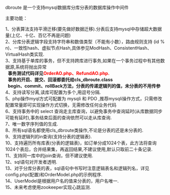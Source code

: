 dbroute 是一个支持mysql数据库分库分表的数据库操作中间件

主要功能：

1、分表算法支持平滑迁移(要先做好数据迁移).分表后支持mysql中存储超大数据量(上亿、十亿、百亿不再是问题)<br>
2、分库分表逻辑字段支持字符串和数值类型（不能有小数），路由规则支持 (id % n)、一致性hash、虚拟节点Hash,具体参见ModHash、ConsistentHash、VirtualHash类实现.<br>
3、支持基于单库的事务，但不支持跨库进行事务,如果在一个事务过程中有其他数据源,系统将抛出异常<br>
   &nbsp;&nbsp;<b>事务测试代码详见<font color=red>OrderAO.php、RefundAO.php.</font></b><br>
   &nbsp;&nbsp;<b>事务的开启、提交、回滚都委托给cls_dbroute.class</b><br>
   &nbsp;&nbsp;<b>begin、commit、rollBack方法，分表的传递逻辑列的值，未分表的不用传参</b><br>
4、支持读写分离,读库可配置为多个,用逗号分隔.<br>
5、php操作myql方式可配置为 mysqli 和 PDO ,推荐mysqli操作方式，只需修改配置常量即可实现操作方式切换，无需修改任何业务代码<br>
6、支持事务中的 select 查询走主库查询，以避免事务中查询延时(从库数据同步可能有延时),事务结束后面的查询依然可以走从库查询.<br>
7、唯一数字序列值的生成.<br>
8、所有sql语名都使用cls_dbroute类操作,不论是分表的还是未分表的.<br>
9、支持逻辑列的in查询(支持分表的逻辑表).<br>
10、支持遍历所有库表(分表的逻辑表)，如订单分成1024个表，此方法将查询1024个表后，合并结果集，再返回结果,不建议使用,默认只取前二十条记录.<br>
11、支持同一库中的join查询，但不建议使用.<br>
12、sql语句对开发者透明.<br>
13、对于分库分表的表，sql语句中书写时注意逻辑表名和逻辑列名，详见config.php(配置)和OrderModel.php的示例程序.<br>
14、UserModel是根据用户名的值来分表的，用户名唯一.<br>
15、未来考虑使用zookeeper实现心跳监测.<br>
